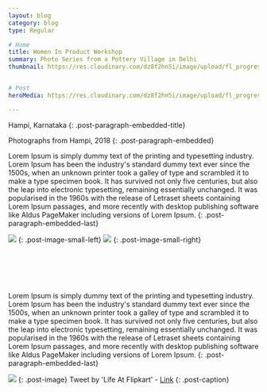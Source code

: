 ```yaml
---
layout: blog
category: blog
type: Regular

# Home
title: Women In Product Workshop
summary: Photo Series from a Pottery Village in Delhi
thumbnail: https://res.cloudinary.com/dz8f2hn5i/image/upload/fl_progressive/v1582745806/WIP/WIP_-_Thumbnail_gdv9of.png


# Post
heroMedia: https://res.cloudinary.com/dz8f2hn5i/image/upload/fl_progressive/v1582745806/WIP/WIP_srakgu.png

---
```


Hampi, Karnataka
{: .post-paragraph-embedded-title}

Photographs from Hampi, 2018
{: .post-paragraph-embedded}

Lorem Ipsum is simply dummy text of the printing and typesetting industry. Lorem Ipsum has been the industry's standard dummy text ever since the 1500s, when an unknown printer took a galley of type and scrambled it to make a type specimen book. It has survived not only five centuries, but also the leap into electronic typesetting, remaining essentially unchanged. It was popularised in the 1960s with the release of Letraset sheets containing Lorem Ipsum passages, and more recently with desktop publishing software like Aldus PageMaker including versions of Lorem Ipsum.
{: .post-paragraph-embedded-last}

<img src="https://res.cloudinary.com/dz8f2hn5i/image/upload/fl_progressive/v1584197943/WIP/Persona_-_1_tbqrxd.png">
{: .post-image-small-left} 
<img src="https://res.cloudinary.com/dz8f2hn5i/image/upload/fl_progressive/v1584197943/WIP/Persona_-_2_vqhzix.png">
{: .post-image-small-right} 

<br></br><br></br>





Lorem Ipsum is simply dummy text of the printing and typesetting industry. Lorem Ipsum has been the industry's standard dummy text ever since the 1500s, when an unknown printer took a galley of type and scrambled it to make a type specimen book. It has survived not only five centuries, but also the leap into electronic typesetting, remaining essentially unchanged. It was popularised in the 1960s with the release of Letraset sheets containing Lorem Ipsum passages, and more recently with desktop publishing software like Aldus PageMaker including versions of Lorem Ipsum.
{: .post-paragraph-embedded-last}


<img src="https://res.cloudinary.com/dz8f2hn5i/image/upload/fl_progressive/v1582745869/WIP/collage-wip_bvjkdi.png">
{: .post-image} 
Tweet by 'Life At Flipkart' - <a href="https://twitter.com/WorkAtFlipkart/status/1198181713387511808?ref_src=twsrc%5Etfw%7Ctwcamp%5Etweetembed&ref_url=notion%3A%2F%2Fwww.notion.so%2Feshaankaul29%2FWomen-in-Product-854232fb7229430b9a1be79aecd8f8e2" target="_blank">Link</a>
{: .post-caption}


















